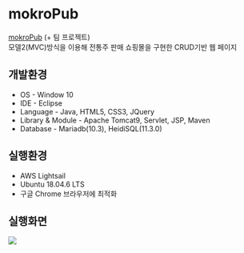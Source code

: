 # mokroPub

[mokroPub](http://3.39.153.13/mokroPub/indexController) (+ 팀 프로젝트)<br>
모델2(MVC)방식을 이용해 전통주 판매 쇼핑몰을 구현한 CRUD기반 웹 페이지 

## 개발환경

* OS - Window 10
* IDE - Eclipse
* Language - Java, HTML5, CSS3, JQuery
* Library & Module - Apache Tomcat9, Servlet, JSP, Maven
* Database - Mariadb(10.3), HeidiSQL(11.3.0)

## 실행환경

* AWS Lightsail
* Ubuntu 18.04.6 LTS
* 구글 Chrome 브라우저에 최적화

##  실행화면

<img src="복사해온 URL">
